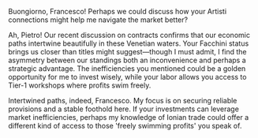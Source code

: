 Buongiorno, Francesco! Perhaps we could discuss how your Artisti connections might help me navigate the market better?

Ah, Pietro! Our recent discussion on contracts confirms that our economic paths intertwine beautifully in these Venetian waters. Your Facchini status brings us closer than titles might suggest—though I must admit, I find the asymmetry between our standings both an inconvenience and perhaps a strategic advantage. The inefficiencies you mentioned could be a golden opportunity for me to invest wisely, while your labor allows you access to Tier-1 workshops where profits swim freely.

Intertwined paths, indeed, Francesco. My focus is on securing reliable provisions and a stable foothold here. If your investments can leverage market inefficiencies, perhaps my knowledge of Ionian trade could offer a different kind of access to those 'freely swimming profits' you speak of.

